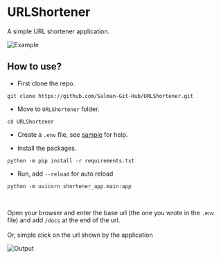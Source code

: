 # URLShortener
A simple URL shortener application.

![Example](../assets/img/example.png?raw=true)

## How to use?

 - First clone the repo.
```
git clone https://github.com/Salman-Git-Hub/URLShortener.git
```

 - Move to `URLShortener` folder.
```
cd URLShortener
```

 - Create a `.env` file, see [sample](.env_sample) for help.

 - Install the packages.
```
python -m pip install -r requirements.txt
```

 - Run, add `--reload` for auto reload
```
python -m uvicorn shortener_app.main:app
```
<br>

Open your browser and enter the base url (the one you wrote in the `.env` file) and add
`/docs` at the end of the url.
<br><br>
Or, simple click on the url shown by the application

![Output](../assets/img/img.png?raw=true)
